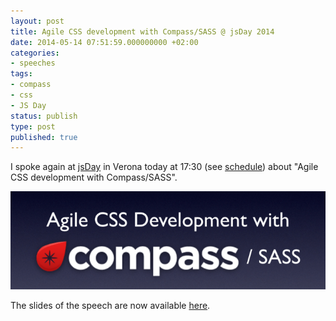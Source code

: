 ```yaml
---
layout: post
title: Agile CSS development with Compass/SASS @ jsDay 2014
date: 2014-05-14 07:51:59.000000000 +02:00
categories:
- speeches
tags:
- compass
- css
- JS Day
status: publish
type: post
published: true
---
```

I spoke again at [jsDay](http://2014.jsday.it "jsDay, the international javascript conference in Italy") in Verona today at 17:30 (see [schedule](http://2014.jsday.it/schedule/ "jsDay 2014 schedule")) about "Agile CSS development with Compass/SASS".

![Agile CSS Development with Compass / SASS](/assets/post-images/agile-css-development-sass-compass.png)

The slides of the speech are now available [here](http://www.slideshare.net/verlok/agile-css-development-with-compass "Slides of &quot;Agile CSS development with Compass/SASS&quot;").